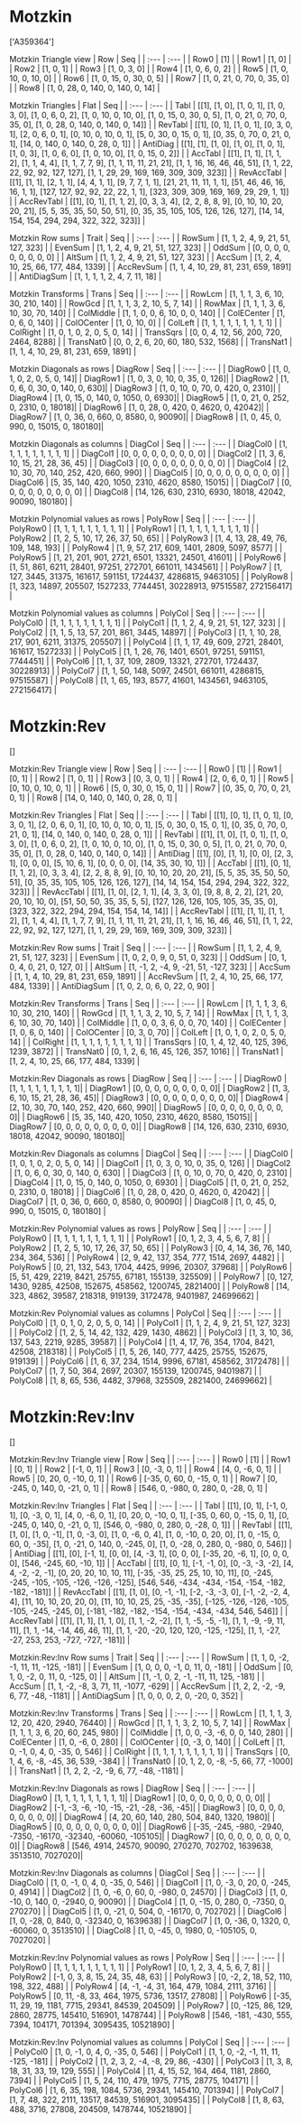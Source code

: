 # Motzkin
['A359364']

Motzkin Triangle view
|  Row   |  Seq   |
| :---   |  :---  |
| Row0 | [1] |
| Row1 | [1, 0] |
| Row2 | [1, 0, 1] |
| Row3 | [1, 0, 3, 0] |
| Row4 | [1, 0, 6, 0, 2] |
| Row5 | [1, 0, 10, 0, 10, 0] |
| Row6 | [1, 0, 15, 0, 30, 0, 5] |
| Row7 | [1, 0, 21, 0, 70, 0, 35, 0] |
| Row8 | [1, 0, 28, 0, 140, 0, 140, 0, 14] |

Motzkin Triangles
| Flat       |  Seq  |
| :---       | :---  |
| Tabl       | [[1], [1, 0], [1, 0, 1], [1, 0, 3, 0], [1, 0, 6, 0, 2], [1, 0, 10, 0, 10, 0], [1, 0, 15, 0, 30, 0, 5], [1, 0, 21, 0, 70, 0, 35, 0], [1, 0, 28, 0, 140, 0, 140, 0, 14]] |
| RevTabl    | [[1], [0, 1], [1, 0, 1], [0, 3, 0, 1], [2, 0, 6, 0, 1], [0, 10, 0, 10, 0, 1], [5, 0, 30, 0, 15, 0, 1], [0, 35, 0, 70, 0, 21, 0, 1], [14, 0, 140, 0, 140, 0, 28, 0, 1]] |
| AntiDiag   | [[1], [1], [1, 0], [1, 0], [1, 0, 1], [1, 0, 3], [1, 0, 6, 0], [1, 0, 10, 0], [1, 0, 15, 0, 2]] |
| AccTabl    | [[1], [1, 1], [1, 1, 2], [1, 1, 4, 4], [1, 1, 7, 7, 9], [1, 1, 11, 11, 21, 21], [1, 1, 16, 16, 46, 46, 51], [1, 1, 22, 22, 92, 92, 127, 127], [1, 1, 29, 29, 169, 169, 309, 309, 323]] |
| RevAccTabl | [[1], [1, 1], [2, 1, 1], [4, 4, 1, 1], [9, 7, 7, 1, 1], [21, 21, 11, 11, 1, 1], [51, 46, 46, 16, 16, 1, 1], [127, 127, 92, 92, 22, 22, 1, 1], [323, 309, 309, 169, 169, 29, 29, 1, 1]] |
| AccRevTabl | [[1], [0, 1], [1, 1, 2], [0, 3, 3, 4], [2, 2, 8, 8, 9], [0, 10, 10, 20, 20, 21], [5, 5, 35, 35, 50, 50, 51], [0, 35, 35, 105, 105, 126, 126, 127], [14, 14, 154, 154, 294, 294, 322, 322, 323]] |

Motzkin Row sums
| Trait        |   Seq  |
| :---         |  :---  |
| RowSum       | [1, 1, 2, 4, 9, 21, 51, 127, 323] |
| EvenSum      | [1, 1, 2, 4, 9, 21, 51, 127, 323] |
| OddSum       | [0, 0, 0, 0, 0, 0, 0, 0, 0] |
| AltSum       | [1, 1, 2, 4, 9, 21, 51, 127, 323] |
| AccSum       | [1, 2, 4, 10, 25, 66, 177, 484, 1339] |
| AccRevSum    | [1, 1, 4, 10, 29, 81, 231, 659, 1891] |
| AntiDiagSum  | [1, 1, 1, 1, 2, 4, 7, 11, 18] |

Motzkin Transforms
| Trans      |   Seq  |
| :---       |  :---  |
| RowLcm     | [1, 1, 1, 3, 6, 10, 30, 210, 140] |
| RowGcd     | [1, 1, 1, 3, 2, 10, 5, 7, 14] |
| RowMax     | [1, 1, 1, 3, 6, 10, 30, 70, 140] |
| ColMiddle  | [1, 1, 0, 0, 6, 10, 0, 0, 140] |
| ColECenter | [1, 0, 6, 0, 140] |
| ColOCenter | [1, 0, 10, 0] |
| ColLeft    | [1, 1, 1, 1, 1, 1, 1, 1, 1] |
| ColRight   | [1, 0, 1, 0, 2, 0, 5, 0, 14] |
| TransSqrs  | [0, 0, 4, 12, 56, 200, 720, 2464, 8288] |
| TransNat0  | [0, 0, 2, 6, 20, 60, 180, 532, 1568] |
| TransNat1  | [1, 1, 4, 10, 29, 81, 231, 659, 1891] |

Motzkin Diagonals as rows
| DiagRow  |   Seq  |
| :---     |  :---  |
| DiagRow0 | [1, 0, 1, 0, 2, 0, 5, 0, 14]|
| DiagRow1 | [1, 0, 3, 0, 10, 0, 35, 0, 126]|
| DiagRow2 | [1, 0, 6, 0, 30, 0, 140, 0, 630]|
| DiagRow3 | [1, 0, 10, 0, 70, 0, 420, 0, 2310]|
| DiagRow4 | [1, 0, 15, 0, 140, 0, 1050, 0, 6930]|
| DiagRow5 | [1, 0, 21, 0, 252, 0, 2310, 0, 18018]|
| DiagRow6 | [1, 0, 28, 0, 420, 0, 4620, 0, 42042]|
| DiagRow7 | [1, 0, 36, 0, 660, 0, 8580, 0, 90090]|
| DiagRow8 | [1, 0, 45, 0, 990, 0, 15015, 0, 180180]|

Motzkin Diagonals as columns
| DiagCol  |   Seq  |
| :---     |  :---  |
| DiagCol0 | [1, 1, 1, 1, 1, 1, 1, 1, 1] |
| DiagCol1 | [0, 0, 0, 0, 0, 0, 0, 0, 0] |
| DiagCol2 | [1, 3, 6, 10, 15, 21, 28, 36, 45] |
| DiagCol3 | [0, 0, 0, 0, 0, 0, 0, 0, 0] |
| DiagCol4 | [2, 10, 30, 70, 140, 252, 420, 660, 990] |
| DiagCol5 | [0, 0, 0, 0, 0, 0, 0, 0, 0] |
| DiagCol6 | [5, 35, 140, 420, 1050, 2310, 4620, 8580, 15015] |
| DiagCol7 | [0, 0, 0, 0, 0, 0, 0, 0, 0] |
| DiagCol8 | [14, 126, 630, 2310, 6930, 18018, 42042, 90090, 180180] |

Motzkin Polynomial values as rows
| PolyRow  |   Seq  |
| :---     |  :---  |
| PolyRow0 | [1, 1, 1, 1, 1, 1, 1, 1, 1] |
| PolyRow1 | [1, 1, 1, 1, 1, 1, 1, 1, 1] |
| PolyRow2 | [1, 2, 5, 10, 17, 26, 37, 50, 65] |
| PolyRow3 | [1, 4, 13, 28, 49, 76, 109, 148, 193] |
| PolyRow4 | [1, 9, 57, 217, 609, 1401, 2809, 5097, 8577] |
| PolyRow5 | [1, 21, 201, 901, 2721, 6501, 13321, 24501, 41601] |
| PolyRow6 | [1, 51, 861, 6211, 28401, 97251, 272701, 661011, 1434561] |
| PolyRow7 | [1, 127, 3445, 31375, 161617, 591151, 1724437, 4286815, 9463105] |
| PolyRow8 | [1, 323, 14897, 205507, 1527233, 7744451, 30228913, 97515587, 272156417] |

Motzkin Polynomial values as columns
| PolyCol  |   Seq  |
| :---     |  :---  |
| PolyCol0 | [1, 1, 1, 1, 1, 1, 1, 1, 1] |
| PolyCol1 | [1, 1, 2, 4, 9, 21, 51, 127, 323] |
| PolyCol2 | [1, 1, 5, 13, 57, 201, 861, 3445, 14897] |
| PolyCol3 | [1, 1, 10, 28, 217, 901, 6211, 31375, 205507] |
| PolyCol4 | [1, 1, 17, 49, 609, 2721, 28401, 161617, 1527233] |
| PolyCol5 | [1, 1, 26, 76, 1401, 6501, 97251, 591151, 7744451] |
| PolyCol6 | [1, 1, 37, 109, 2809, 13321, 272701, 1724437, 30228913] |
| PolyCol7 | [1, 1, 50, 148, 5097, 24501, 661011, 4286815, 97515587] |
| PolyCol8 | [1, 1, 65, 193, 8577, 41601, 1434561, 9463105, 272156417] |

# Motzkin:Rev
[]

Motzkin:Rev Triangle view
|  Row   |  Seq   |
| :---   |  :---  |
| Row0 | [1] |
| Row1 | [0, 1] |
| Row2 | [1, 0, 1] |
| Row3 | [0, 3, 0, 1] |
| Row4 | [2, 0, 6, 0, 1] |
| Row5 | [0, 10, 0, 10, 0, 1] |
| Row6 | [5, 0, 30, 0, 15, 0, 1] |
| Row7 | [0, 35, 0, 70, 0, 21, 0, 1] |
| Row8 | [14, 0, 140, 0, 140, 0, 28, 0, 1] |

Motzkin:Rev Triangles
| Flat       |  Seq  |
| :---       | :---  |
| Tabl       | [[1], [0, 1], [1, 0, 1], [0, 3, 0, 1], [2, 0, 6, 0, 1], [0, 10, 0, 10, 0, 1], [5, 0, 30, 0, 15, 0, 1], [0, 35, 0, 70, 0, 21, 0, 1], [14, 0, 140, 0, 140, 0, 28, 0, 1]] |
| RevTabl    | [[1], [1, 0], [1, 0, 1], [1, 0, 3, 0], [1, 0, 6, 0, 2], [1, 0, 10, 0, 10, 0], [1, 0, 15, 0, 30, 0, 5], [1, 0, 21, 0, 70, 0, 35, 0], [1, 0, 28, 0, 140, 0, 140, 0, 14]] |
| AntiDiag   | [[1], [0], [1, 1], [0, 0], [2, 3, 1], [0, 0, 0], [5, 10, 6, 1], [0, 0, 0, 0], [14, 35, 30, 10, 1]] |
| AccTabl    | [[1], [0, 1], [1, 1, 2], [0, 3, 3, 4], [2, 2, 8, 8, 9], [0, 10, 10, 20, 20, 21], [5, 5, 35, 35, 50, 50, 51], [0, 35, 35, 105, 105, 126, 126, 127], [14, 14, 154, 154, 294, 294, 322, 322, 323]] |
| RevAccTabl | [[1], [1, 0], [2, 1, 1], [4, 3, 3, 0], [9, 8, 8, 2, 2], [21, 20, 20, 10, 10, 0], [51, 50, 50, 35, 35, 5, 5], [127, 126, 126, 105, 105, 35, 35, 0], [323, 322, 322, 294, 294, 154, 154, 14, 14]] |
| AccRevTabl | [[1], [1, 1], [1, 1, 2], [1, 1, 4, 4], [1, 1, 7, 7, 9], [1, 1, 11, 11, 21, 21], [1, 1, 16, 16, 46, 46, 51], [1, 1, 22, 22, 92, 92, 127, 127], [1, 1, 29, 29, 169, 169, 309, 309, 323]] |

Motzkin:Rev Row sums
| Trait        |   Seq  |
| :---         |  :---  |
| RowSum       | [1, 1, 2, 4, 9, 21, 51, 127, 323] |
| EvenSum      | [1, 0, 2, 0, 9, 0, 51, 0, 323] |
| OddSum       | [0, 1, 0, 4, 0, 21, 0, 127, 0] |
| AltSum       | [1, -1, 2, -4, 9, -21, 51, -127, 323] |
| AccSum       | [1, 1, 4, 10, 29, 81, 231, 659, 1891] |
| AccRevSum    | [1, 2, 4, 10, 25, 66, 177, 484, 1339] |
| AntiDiagSum  | [1, 0, 2, 0, 6, 0, 22, 0, 90] |

Motzkin:Rev Transforms
| Trans      |   Seq  |
| :---       |  :---  |
| RowLcm     | [1, 1, 1, 3, 6, 10, 30, 210, 140] |
| RowGcd     | [1, 1, 1, 3, 2, 10, 5, 7, 14] |
| RowMax     | [1, 1, 1, 3, 6, 10, 30, 70, 140] |
| ColMiddle  | [1, 0, 0, 3, 6, 0, 0, 70, 140] |
| ColECenter | [1, 0, 6, 0, 140] |
| ColOCenter | [0, 3, 0, 70] |
| ColLeft    | [1, 0, 1, 0, 2, 0, 5, 0, 14] |
| ColRight   | [1, 1, 1, 1, 1, 1, 1, 1, 1] |
| TransSqrs  | [0, 1, 4, 12, 40, 125, 396, 1239, 3872] |
| TransNat0  | [0, 1, 2, 6, 16, 45, 126, 357, 1016] |
| TransNat1  | [1, 2, 4, 10, 25, 66, 177, 484, 1339] |

Motzkin:Rev Diagonals as rows
| DiagRow  |   Seq  |
| :---     |  :---  |
| DiagRow0 | [1, 1, 1, 1, 1, 1, 1, 1, 1]|
| DiagRow1 | [0, 0, 0, 0, 0, 0, 0, 0, 0]|
| DiagRow2 | [1, 3, 6, 10, 15, 21, 28, 36, 45]|
| DiagRow3 | [0, 0, 0, 0, 0, 0, 0, 0, 0]|
| DiagRow4 | [2, 10, 30, 70, 140, 252, 420, 660, 990]|
| DiagRow5 | [0, 0, 0, 0, 0, 0, 0, 0, 0]|
| DiagRow6 | [5, 35, 140, 420, 1050, 2310, 4620, 8580, 15015]|
| DiagRow7 | [0, 0, 0, 0, 0, 0, 0, 0, 0]|
| DiagRow8 | [14, 126, 630, 2310, 6930, 18018, 42042, 90090, 180180]|

Motzkin:Rev Diagonals as columns
| DiagCol  |   Seq  |
| :---     |  :---  |
| DiagCol0 | [1, 0, 1, 0, 2, 0, 5, 0, 14] |
| DiagCol1 | [1, 0, 3, 0, 10, 0, 35, 0, 126] |
| DiagCol2 | [1, 0, 6, 0, 30, 0, 140, 0, 630] |
| DiagCol3 | [1, 0, 10, 0, 70, 0, 420, 0, 2310] |
| DiagCol4 | [1, 0, 15, 0, 140, 0, 1050, 0, 6930] |
| DiagCol5 | [1, 0, 21, 0, 252, 0, 2310, 0, 18018] |
| DiagCol6 | [1, 0, 28, 0, 420, 0, 4620, 0, 42042] |
| DiagCol7 | [1, 0, 36, 0, 660, 0, 8580, 0, 90090] |
| DiagCol8 | [1, 0, 45, 0, 990, 0, 15015, 0, 180180] |

Motzkin:Rev Polynomial values as rows
| PolyRow  |   Seq  |
| :---     |  :---  |
| PolyRow0 | [1, 1, 1, 1, 1, 1, 1, 1, 1] |
| PolyRow1 | [0, 1, 2, 3, 4, 5, 6, 7, 8] |
| PolyRow2 | [1, 2, 5, 10, 17, 26, 37, 50, 65] |
| PolyRow3 | [0, 4, 14, 36, 76, 140, 234, 364, 536] |
| PolyRow4 | [2, 9, 42, 137, 354, 777, 1514, 2697, 4482] |
| PolyRow5 | [0, 21, 132, 543, 1704, 4425, 9996, 20307, 37968] |
| PolyRow6 | [5, 51, 429, 2219, 8421, 25755, 67181, 155139, 325509] |
| PolyRow7 | [0, 127, 1430, 9285, 42508, 152675, 458562, 1200745, 2821400] |
| PolyRow8 | [14, 323, 4862, 39587, 218318, 919139, 3172478, 9401987, 24699662] |

Motzkin:Rev Polynomial values as columns
| PolyCol  |   Seq  |
| :---     |  :---  |
| PolyCol0 | [1, 0, 1, 0, 2, 0, 5, 0, 14] |
| PolyCol1 | [1, 1, 2, 4, 9, 21, 51, 127, 323] |
| PolyCol2 | [1, 2, 5, 14, 42, 132, 429, 1430, 4862] |
| PolyCol3 | [1, 3, 10, 36, 137, 543, 2219, 9285, 39587] |
| PolyCol4 | [1, 4, 17, 76, 354, 1704, 8421, 42508, 218318] |
| PolyCol5 | [1, 5, 26, 140, 777, 4425, 25755, 152675, 919139] |
| PolyCol6 | [1, 6, 37, 234, 1514, 9996, 67181, 458562, 3172478] |
| PolyCol7 | [1, 7, 50, 364, 2697, 20307, 155139, 1200745, 9401987] |
| PolyCol8 | [1, 8, 65, 536, 4482, 37968, 325509, 2821400, 24699662] |

# Motzkin:Rev:Inv
[]

Motzkin:Rev:Inv Triangle view
|  Row   |  Seq   |
| :---   |  :---  |
| Row0 | [1] |
| Row1 | [0, 1] |
| Row2 | [-1, 0, 1] |
| Row3 | [0, -3, 0, 1] |
| Row4 | [4, 0, -6, 0, 1] |
| Row5 | [0, 20, 0, -10, 0, 1] |
| Row6 | [-35, 0, 60, 0, -15, 0, 1] |
| Row7 | [0, -245, 0, 140, 0, -21, 0, 1] |
| Row8 | [546, 0, -980, 0, 280, 0, -28, 0, 1] |

Motzkin:Rev:Inv Triangles
| Flat       |  Seq  |
| :---       | :---  |
| Tabl       | [[1], [0, 1], [-1, 0, 1], [0, -3, 0, 1], [4, 0, -6, 0, 1], [0, 20, 0, -10, 0, 1], [-35, 0, 60, 0, -15, 0, 1], [0, -245, 0, 140, 0, -21, 0, 1], [546, 0, -980, 0, 280, 0, -28, 0, 1]] |
| RevTabl    | [[1], [1, 0], [1, 0, -1], [1, 0, -3, 0], [1, 0, -6, 0, 4], [1, 0, -10, 0, 20, 0], [1, 0, -15, 0, 60, 0, -35], [1, 0, -21, 0, 140, 0, -245, 0], [1, 0, -28, 0, 280, 0, -980, 0, 546]] |
| AntiDiag   | [[1], [0], [-1, 1], [0, 0], [4, -3, 1], [0, 0, 0], [-35, 20, -6, 1], [0, 0, 0, 0], [546, -245, 60, -10, 1]] |
| AccTabl    | [[1], [0, 1], [-1, -1, 0], [0, -3, -3, -2], [4, 4, -2, -2, -1], [0, 20, 20, 10, 10, 11], [-35, -35, 25, 25, 10, 10, 11], [0, -245, -245, -105, -105, -126, -126, -125], [546, 546, -434, -434, -154, -154, -182, -182, -181]] |
| RevAccTabl | [[1], [1, 0], [0, -1, -1], [-2, -3, -3, 0], [-1, -2, -2, 4, 4], [11, 10, 10, 20, 20, 0], [11, 10, 10, 25, 25, -35, -35], [-125, -126, -126, -105, -105, -245, -245, 0], [-181, -182, -182, -154, -154, -434, -434, 546, 546]] |
| AccRevTabl | [[1], [1, 1], [1, 1, 0], [1, 1, -2, -2], [1, 1, -5, -5, -1], [1, 1, -9, -9, 11, 11], [1, 1, -14, -14, 46, 46, 11], [1, 1, -20, -20, 120, 120, -125, -125], [1, 1, -27, -27, 253, 253, -727, -727, -181]] |

Motzkin:Rev:Inv Row sums
| Trait        |   Seq  |
| :---         |  :---  |
| RowSum       | [1, 1, 0, -2, -1, 11, 11, -125, -181] |
| EvenSum      | [1, 0, 0, 0, -1, 0, 11, 0, -181] |
| OddSum       | [0, 1, 0, -2, 0, 11, 0, -125, 0] |
| AltSum       | [1, -1, 0, 2, -1, -11, 11, 125, -181] |
| AccSum       | [1, 1, -2, -8, 3, 71, 11, -1077, -629] |
| AccRevSum    | [1, 2, 2, -2, -9, 6, 77, -48, -1181] |
| AntiDiagSum  | [1, 0, 0, 0, 2, 0, -20, 0, 352] |

Motzkin:Rev:Inv Transforms
| Trans      |   Seq  |
| :---       |  :---  |
| RowLcm     | [1, 1, 1, 3, 12, 20, 420, 2940, 76440] |
| RowGcd     | [1, 1, 1, 3, 2, 10, 5, 7, 14] |
| RowMax     | [1, 1, 1, 3, 6, 20, 60, 245, 980] |
| ColMiddle  | [1, 0, 0, -3, -6, 0, 0, 140, 280] |
| ColECenter | [1, 0, -6, 0, 280] |
| ColOCenter | [0, -3, 0, 140] |
| ColLeft    | [1, 0, -1, 0, 4, 0, -35, 0, 546] |
| ColRight   | [1, 1, 1, 1, 1, 1, 1, 1, 1] |
| TransSqrs  | [0, 1, 4, 6, -8, -45, 36, 539, -384] |
| TransNat0  | [0, 1, 2, 0, -8, -5, 66, 77, -1000] |
| TransNat1  | [1, 2, 2, -2, -9, 6, 77, -48, -1181] |

Motzkin:Rev:Inv Diagonals as rows
| DiagRow  |   Seq  |
| :---     |  :---  |
| DiagRow0 | [1, 1, 1, 1, 1, 1, 1, 1, 1]|
| DiagRow1 | [0, 0, 0, 0, 0, 0, 0, 0, 0]|
| DiagRow2 | [-1, -3, -6, -10, -15, -21, -28, -36, -45]|
| DiagRow3 | [0, 0, 0, 0, 0, 0, 0, 0, 0]|
| DiagRow4 | [4, 20, 60, 140, 280, 504, 840, 1320, 1980]|
| DiagRow5 | [0, 0, 0, 0, 0, 0, 0, 0, 0]|
| DiagRow6 | [-35, -245, -980, -2940, -7350, -16170, -32340, -60060, -105105]|
| DiagRow7 | [0, 0, 0, 0, 0, 0, 0, 0, 0]|
| DiagRow8 | [546, 4914, 24570, 90090, 270270, 702702, 1639638, 3513510, 7027020]|

Motzkin:Rev:Inv Diagonals as columns
| DiagCol  |   Seq  |
| :---     |  :---  |
| DiagCol0 | [1, 0, -1, 0, 4, 0, -35, 0, 546] |
| DiagCol1 | [1, 0, -3, 0, 20, 0, -245, 0, 4914] |
| DiagCol2 | [1, 0, -6, 0, 60, 0, -980, 0, 24570] |
| DiagCol3 | [1, 0, -10, 0, 140, 0, -2940, 0, 90090] |
| DiagCol4 | [1, 0, -15, 0, 280, 0, -7350, 0, 270270] |
| DiagCol5 | [1, 0, -21, 0, 504, 0, -16170, 0, 702702] |
| DiagCol6 | [1, 0, -28, 0, 840, 0, -32340, 0, 1639638] |
| DiagCol7 | [1, 0, -36, 0, 1320, 0, -60060, 0, 3513510] |
| DiagCol8 | [1, 0, -45, 0, 1980, 0, -105105, 0, 7027020] |

Motzkin:Rev:Inv Polynomial values as rows
| PolyRow  |   Seq  |
| :---     |  :---  |
| PolyRow0 | [1, 1, 1, 1, 1, 1, 1, 1, 1] |
| PolyRow1 | [0, 1, 2, 3, 4, 5, 6, 7, 8] |
| PolyRow2 | [-1, 0, 3, 8, 15, 24, 35, 48, 63] |
| PolyRow3 | [0, -2, 2, 18, 52, 110, 198, 322, 488] |
| PolyRow4 | [4, -1, -4, 31, 164, 479, 1084, 2111, 3716] |
| PolyRow5 | [0, 11, -8, 33, 464, 1975, 5736, 13517, 27808] |
| PolyRow6 | [-35, 11, 29, 19, 1181, 7715, 29341, 84539, 204509] |
| PolyRow7 | [0, -125, 86, 129, 2860, 28775, 145410, 516901, 1478744] |
| PolyRow8 | [546, -181, -430, 555, 7394, 104171, 701394, 3095435, 10521890] |

Motzkin:Rev:Inv Polynomial values as columns
| PolyCol  |   Seq  |
| :---     |  :---  |
| PolyCol0 | [1, 0, -1, 0, 4, 0, -35, 0, 546] |
| PolyCol1 | [1, 1, 0, -2, -1, 11, 11, -125, -181] |
| PolyCol2 | [1, 2, 3, 2, -4, -8, 29, 86, -430] |
| PolyCol3 | [1, 3, 8, 18, 31, 33, 19, 129, 555] |
| PolyCol4 | [1, 4, 15, 52, 164, 464, 1181, 2860, 7394] |
| PolyCol5 | [1, 5, 24, 110, 479, 1975, 7715, 28775, 104171] |
| PolyCol6 | [1, 6, 35, 198, 1084, 5736, 29341, 145410, 701394] |
| PolyCol7 | [1, 7, 48, 322, 2111, 13517, 84539, 516901, 3095435] |
| PolyCol8 | [1, 8, 63, 488, 3716, 27808, 204509, 1478744, 10521890] |

